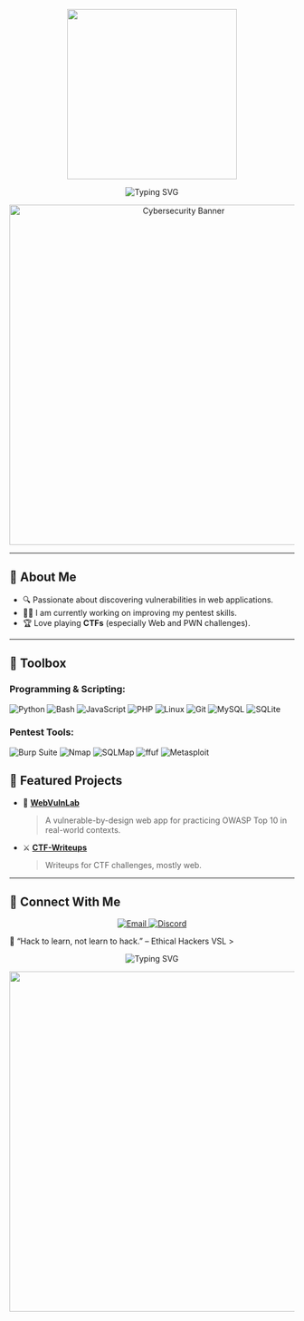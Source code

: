 <!-- HEADER -->
<p align="center">
  <img src="https://media.giphy.com/media/wiTY1JMB6xvUUjuPRH/giphy.gif" width="300" />
</p>


<p align="center">
  <img src="https://readme-typing-svg.demolab.com?font=Fira+Code&size=24&duration=2000&pause=1000&color=00BFFF&center=true&vCenter=true&width=750&lines=Hi+%F0%9F%91%8B%2C+I'm+Van+Phuc+%E2%9D%A4%EF%B8%8F;+Web+Pentester+%F0%9F%96%A5%EF%B8%8F+%7C+CTF+Player+%F0%9F%96%A5%EF%B8%8F;%E2%9D%A4%EF%B8%8F+VKU+University+%E2%9D%A4%EF%B8%8F" alt="Typing SVG" />
</p>


<p align="center">
  <img src="https://github.com/yourusername/yourrepo/blob/main/assets/cyber-banner.gif?raw=true" alt="Cybersecurity Banner" width="600"/>
</p>

---

## 🧠 About Me

- 🔍 Passionate about discovering vulnerabilities in web applications.
- 🧑‍💻 I am currently working on improving my pentest skills.
- 🏆 Love playing **CTFs** (especially Web and PWN challenges).
---

## 🧰 Toolbox

### Programming & Scripting:
![Python](https://img.shields.io/badge/Python-3670A0?logo=python&logoColor=white)
![Bash](https://img.shields.io/badge/Bash-121011?logo=gnubash&logoColor=white)
![JavaScript](https://img.shields.io/badge/JavaScript-F7DF1E?logo=javascript&logoColor=black)
![PHP](https://img.shields.io/badge/PHP-777BB4?logo=php&logoColor=white)
![Linux](https://img.shields.io/badge/Linux-FCC624?logo=linux&logoColor=black)
![Git](https://img.shields.io/badge/Git-F05032?logo=git&logoColor=white)
![MySQL](https://img.shields.io/badge/MySQL-4479A1?logo=mysql&logoColor=white)
![SQLite](https://img.shields.io/badge/SQLite-003B57?logo=sqlite&logoColor=white)


### Pentest Tools:
![Burp Suite](https://img.shields.io/badge/Burp%20Suite-ff5722?logoColor=white)
![Nmap](https://img.shields.io/badge/Nmap-00457C?logo=nmap)
![SQLMap](https://img.shields.io/badge/SQLMap-yellow?style=flat&logoColor=black)
![ffuf](https://img.shields.io/badge/ffuf-blue?style=flat)
![Metasploit](https://img.shields.io/badge/Metasploit-2e77bc?style=flat&logo=metasploit&logoColor=white)


## 🚀 Featured Projects

- 🧪 [**WebVulnLab**](https://portswigger.net/web-security/all-topics)  
  > A vulnerable-by-design web app for practicing OWASP Top 10 in real-world contexts.

- ⚔️ [**CTF-Writeups**](https://capt-webk5.github.io/bl4ck0ut.github.io/)  
  > Writeups for CTF challenges, mostly web.
---
## 🧪 Connect With Me
<p align="center"> <a href="mailto:phucv1513@gmail.com" target="_blank"> <img alt="Email" src="https://img.shields.io/badge/Email-D14836?style=for-the-badge&logo=gmail&logoColor=white" /> </a> <a href="https://discord.com/channels/1351210288363470889/1382963686708088852" target="_blank"> <img alt="Discord" src="https://img.shields.io/badge/Discord-5865F2?style=for-the-badge&logo=discord&logoColor=white" /> </a> </p>
🧠 “Hack to learn, not learn to hack.” – Ethical Hackers VSL
>
<p align="center">
  <img src="https://readme-typing-svg.demolab.com?font=Fira+Code&size=24&duration=3000&pause=1000&color=00BFFF&center=true&vCenter=true&width=750&lines=Thank+you+for+visiting+my+profile+%E2%9D%A4%EF%B8%8F%F0%9F%94%90" alt="Typing SVG" />
</p>
<p align="center">
  <img src="https://camo.githubusercontent.com/9bae09b25f694bd29eace7d6ce4c455a84e182af19953dc6daf3a1decb4876b0/68747470733a2f2f692e70696e696d672e636f6d2f6f726967696e616c732f36612f37322f37662f36613732376662616439646136313035633532396236613964616364323832362e676966" width="600" />
</p>




